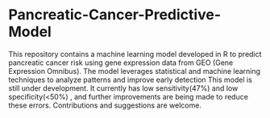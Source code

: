 # Pancreatic-Cancer-Predictive-Model
This repository contains a machine learning model developed in R to predict pancreatic cancer risk using gene expression data from GEO (Gene Expression Omnibus). The model leverages statistical and machine learning techniques to analyze patterns and improve early detection
This model is still under development. It currently has low sensitivity(47%) and low specificity(<50%) , and further improvements are being made to reduce these errors. Contributions and suggestions are welcome. 
